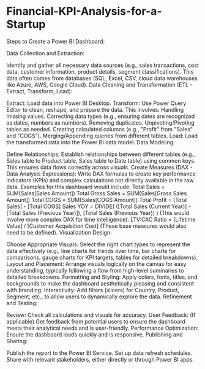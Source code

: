 # Financial-KPI-Analysis-for-a-Startup

Steps to Create a Power BI Dashboard:

Data Collection and Extraction:

Identify and gather all necessary data sources (e.g., sales transactions, cost data, customer information, product details, segment classifications). This data often comes from databases (SQL, Excel, CSV, cloud data warehouses like Azure, AWS, Google Cloud).
Data Cleaning and Transformation (ETL - Extract, Transform, Load):

Extract: Load data into Power BI Desktop.
Transform: Use Power Query Editor to clean, reshape, and prepare the data. This involves:
Handling missing values.
Correcting data types (e.g., ensuring dates are recognized as dates, numbers as numbers).
Removing duplicates.
Unpivoting/Pivoting tables as needed.
Creating calculated columns (e.g., "Profit" from "Sales" and "COGS").
Merging/Appending queries from different tables.
Load: Load the transformed data into the Power BI data model.
Data Modeling:

Define Relationships: Establish relationships between different tables (e.g., Sales table to Product table, Sales table to Date table) using common keys. This ensures data flows correctly across visuals.
Create Measures (DAX - Data Analysis Expressions): Write DAX formulas to create key performance indicators (KPIs) and complex calculations not directly available in the raw data. Examples for this dashboard would include:
Total Sales = SUM(Sales[Sales Amount])
Total Gross Sales = SUM(Sales[Gross Sales Amount])
Total COGS = SUM(Sales[COGS Amount])
Total Profit = [Total Sales] - [Total COGS]
Sales YOY = DIVIDE( ([Total Sales (Current Year)] - [Total Sales (Previous Year)]), [Total Sales (Previous Year)] ) (This would involve more complex DAX for time intelligence).
LTV:CAC Ratio = [Lifetime Value] / [Customer Acquisition Cost] (These base measures would also need to be defined).
Visualization Design:

Choose Appropriate Visuals: Select the right chart types to represent the data effectively (e.g., line charts for trends over time, bar charts for comparisons, gauge charts for KPI targets, tables for detailed breakdowns).
Layout and Placement: Arrange visuals logically on the canvas for easy understanding, typically following a flow from high-level summaries to detailed breakdowns.
Formatting and Styling: Apply colors, fonts, titles, and backgrounds to make the dashboard aesthetically pleasing and consistent with branding.
Interactivity: Add filters (slicers) for Country, Product, Segment, etc., to allow users to dynamically explore the data.
Refinement and Testing:

Review: Check all calculations and visuals for accuracy.
User Feedback: (If applicable) Get feedback from potential users to ensure the dashboard meets their analytical needs and is user-friendly.
Performance Optimization: Ensure the dashboard loads quickly and is responsive.
Publishing and Sharing:

Publish the report to the Power BI Service.
Set up data refresh schedules.
Share with relevant stakeholders, either directly or through Power BI apps.
